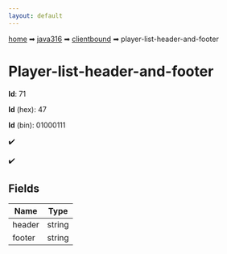 ```yaml
---
layout: default
---
```


[home](/) ➡ [java316](/protocol/java316) ➡ [clientbound](/protocol/java316/clientbound) ➡ player-list-header-and-footer

# Player-list-header-and-footer

**Id**: 71

**Id** (hex): 47

**Id** (bin): 01000111

✔️

✔️

## Fields

Name | Type
---|---
header | string
footer | string

